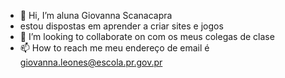 - 👋 Hi, I’m  aluna Giovanna Scanacapra
-  estou dispostas em aprender a criar sites  e jogos
- 💞️ I’m looking to collaborate on  com os meus colegas de clase
- 📫 How to reach me  meu endereço de email é  giovanna.leones@escola.pr.gov.pr

<!---
Gihscanacapra/Gihscanacapra is a ✨ special ✨ repository because its `README.md` (this file) appears on your GitHub profile.
You can click the Preview link to take a look at your changes.
--->
